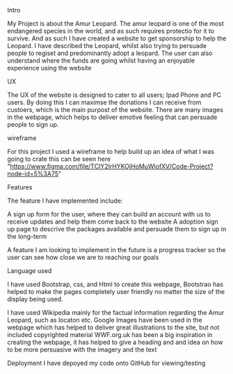 Intro

My Project is about the Amur Leopard. The amur leopard is one of the most endangered species in the world, and as such requires
protectio for it to survive. And as such I have created a website to get sponsorship to help the Leopard.
I have described the Leopard, whilst also trying to persuade people to regiset and predominantly adopt a leopard. 
The user can also understand where the funds are going whilst having an enjoyable experience using the website

UX

The UX of the website is designed to cater to all users; Ipad Phone and PC users. By doing this I can maximse the donations I can 
receive from custoers, which is the main purpost of the website. There are many images in the webpage, which helps to deliver emotive
feeling that can persuade people to sign up. 

wireframe

For this project I used a wireframe to help build up an idea of what I was going to crate this can be seen here "https://www.figma.com/file/TCIY2lrHYKOjHoMuWlofXV/Code-Project?node-id=5%3A75"

Features

The feature I have implemented include:

A sign up form for the user, where they can build an account with us to receive updates and help them come back to the website
A adoption sign up page to descrive the packages available and persuade them to sign up in the long-term

A feature I am looking to implement in the future is a progress tracker so the user can see how close we are to reaching our goals

Language used

I have used Bootstrap, css, and Html to create this webpage, Bootstrao has helped to make the pages completely user friendly no 
matter the size of the display being used. 

I have used Wikipedia mainly for the factual information regarding the Amur Leopard, such as locaton etc.
Google Images have been used in the webpage which has helped to deliver great illustrations to the site, but not included copyrighted material
WWF.org.uk has been a big inspiration in creating the webpage, it has helped to give a heading and and idea on how to be more
persuasive with the imagery and the text


Deployment
I have depoyed my code onto GitHub for viewing/testing
